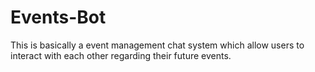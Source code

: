 # Events-Bot
This is basically a event management chat system which allow users to interact with each other regarding their future events.
